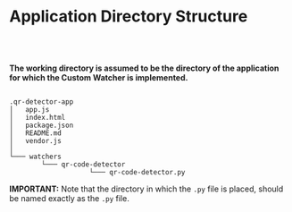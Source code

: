 # Application Directory Structure

<br>
<br>

__The working directory is assumed to be the directory of the application for which the Custom Watcher is implemented.__

```

.qr-detector-app
│   app.js
│   index.html    
│   package.json
│   README.md
│   vendor.js
│
└─── watchers
        └─── qr-code-detector
                    └─── qr-code-detector.py

```

__IMPORTANT:__ Note that the directory in which the `.py` file is placed, should be named exactly as the `.py` file.